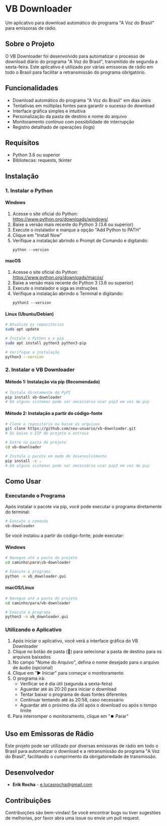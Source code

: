 # VB Downloader

Um aplicativo para download automático do programa "A Voz do Brasil" para emissoras de rádio.

## Sobre o Projeto

O VB Downloader foi desenvolvido para automatizar o processo de download diário do programa "A Voz do Brasil", transmitido de segunda a sexta-feira. Este aplicativo é utilizado por várias emissoras de rádio em todo o Brasil para facilitar a retransmissão do programa obrigatório.

## Funcionalidades

- Download automático do programa "A Voz do Brasil" em dias úteis
- Tentativas em múltiplas fontes para garantir o sucesso do download
- Interface gráfica simples e intuitiva
- Personalização da pasta de destino e nome do arquivo
- Monitoramento contínuo com possibilidade de interrupção
- Registro detalhado de operações (logs)

## Requisitos

- Python 3.6 ou superior
- Bibliotecas: requests, tkinter

## Instalação

### 1. Instalar o Python

#### Windows
1. Acesse o site oficial do Python: https://www.python.org/downloads/windows/
2. Baixe a versão mais recente do Python 3 (3.6 ou superior)
3. Execute o instalador e marque a opção "Add Python to PATH"
4. Clique em "Install Now"
5. Verifique a instalação abrindo o Prompt de Comando e digitando:
   ```
   python --version
   ```

#### macOS
1. Acesse o site oficial do Python: https://www.python.org/downloads/macos/
2. Baixe a versão mais recente do Python 3 (3.6 ou superior)
3. Execute o instalador e siga as instruções
4. Verifique a instalação abrindo o Terminal e digitando:
   ```
   python3 --version
   ```

#### Linux (Ubuntu/Debian)
```bash
# Atualize os repositórios
sudo apt update

# Instale o Python e o pip
sudo apt install python3 python3-pip

# Verifique a instalação
python3 --version
```

### 2. Instalar o VB Downloader

#### Método 1: Instalação via pip (Recomendado)

```bash
# Instale diretamente do PyPI
pip install vb-downloader
# Em alguns sistemas pode ser necessário usar pip3 em vez de pip
```

#### Método 2: Instalação a partir do código-fonte

```bash
# Clone o repositório ou baixe os arquivos
git clone https://github.com/seu-usuario/vb-downloader.git
# Ou baixe o ZIP do projeto e extraia

# Entre na pasta do projeto
cd vb-downloader

# Instale o pacote em modo de desenvolvimento
pip install -e .
# Em alguns sistemas pode ser necessário usar pip3 em vez de pip
```

## Como Usar

### Executando o Programa

Após instalar o pacote via pip, você pode executar o programa diretamente do terminal:

```bash
# Execute o comando
vb-downloader
```

Se você instalou a partir do código-fonte, pode executar:

#### Windows
```bash
# Navegue até a pasta do projeto
cd caminho\para\vb-downloader

# Execute o programa
python -m vb_downloader.gui
```

#### macOS/Linux
```bash
# Navegue até a pasta do projeto
cd caminho/para/vb-downloader

# Execute o programa
python3 -m vb_downloader.gui
```

### Utilizando o Aplicativo

1. Após iniciar o aplicativo, você verá a interface gráfica do VB Downloader
2. Clique no botão de pasta (📁) para selecionar a pasta de destino para os arquivos baixados
3. No campo "Nome do Arquivo", defina o nome desejado para o arquivo de áudio (opcional)
4. Clique em "▶️ Iniciar" para começar o monitoramento
5. O programa irá:
   - Verificar se é dia útil (segunda a sexta-feira)
   - Aguardar até às 20:20 para iniciar o download
   - Tentar baixar o programa de duas fontes diferentes
   - Continuar tentando até às 20:58, caso necessário
   - Aguardar até o próximo dia útil após o download ou após o tempo limite
6. Para interromper o monitoramento, clique em "⏹️ Parar"


## Uso em Emissoras de Rádio

Este projeto pode ser utilizado por diversas emissoras de rádio em todo o Brasil para automatizar o download e a retransmissão do programa "A Voz do Brasil", facilitando o cumprimento da obrigatoriedade de transmissão.

## Desenvolvedor

- **Erik Rocha** - e.lucasrocha@gmail.com

## Contribuições

Contribuições são bem-vindas! Se você encontrar bugs ou tiver sugestões de melhorias, por favor abra uma issue ou envie um pull request.
